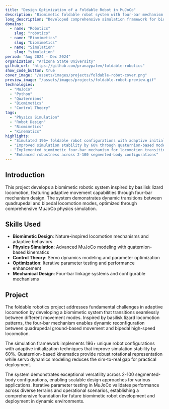 ```yaml
---
title: "Design Optimization of a Foldable Robot in MuJoCo"
description: "Biomimetic foldable robot system with four-bar mechanism design for adaptive quadrupedal/bipedal locomotion"
long_description: "Developed comprehensive simulation framework for biomimetic foldable robot configurations in MuJoCo inspired by basilisk lizard locomotion, implementing quaternion-based kinematics, servo dynamics modeling, and adaptive initialization techniques to improve simulation stability by 60%."
domains:
  - name: "Robotics"
    slug: "robotics"
  - name: "Biomimetics"
    slug: "biomimetics"
  - name: "Simulation"
    slug: "simulation"
period: "Aug 2024 - Dec 2024"
organization: "Arizona State University"
github_url: "https://github.com/pranaypalem/foldable-robotics"
show_code_button: true
cover_image: "/assets/images/projects/foldable-robot-cover.png"
preview_image: "/assets/images/projects/foldable-robot-preview.gif"
technologies:
  - "MuJoCo"
  - "Python"
  - "Quaternions"
  - "Biomimetics"
  - "Control Theory"
tags:
  - "Physics Simulation"
  - "Robot Design"
  - "Biomimetics"
  - "Kinematics"
highlights:
  - "Simulated 196+ foldable robot configurations with adaptive initialization"
  - "Improved simulation stability by 60% through quaternion-based modeling"
  - "Implemented biomimetic four-bar mechanism for locomotion transitions"
  - "Enhanced robustness across 2-100 segmented-body configurations"
---
```


## Introduction

This project develops a biomimetic robotic system inspired by basilisk lizard locomotion, featuring adaptive movement capabilities through four-bar mechanism design. The system demonstrates dynamic transitions between quadrupedal and bipedal locomotion modes, optimized through comprehensive MuJoCo physics simulation.

## Skills Used

- **Biomimetic Design**: Nature-inspired locomotion mechanisms and adaptive behaviors
- **Physics Simulation**: Advanced MuJoCo modeling with quaternion-based kinematics
- **Control Theory**: Servo dynamics modeling and parameter optimization
- **Optimization**: Iterative parameter testing and performance enhancement
- **Mechanical Design**: Four-bar linkage systems and configurable mechanisms

## Project

The foldable robotics project addresses fundamental challenges in adaptive locomotion by developing a biomimetic system that transitions seamlessly between different movement modes. Inspired by basilisk lizard locomotion patterns, the four-bar mechanism enables dynamic reconfiguration between quadrupedal ground-based movement and bipedal high-speed locomotion.

The simulation framework implements 196+ unique robot configurations with adaptive initialization techniques that improve simulation stability by 60%. Quaternion-based kinematics provide robust rotational representation while servo dynamics modeling reduces the sim-to-real gap for practical deployment.

The system demonstrates exceptional versatility across 2-100 segmented-body configurations, enabling scalable design approaches for various applications. Iterative parameter testing in MuJoCo validates performance across diverse terrains and operational scenarios, establishing a comprehensive foundation for future biomimetic robot development and deployment in dynamic environments.
